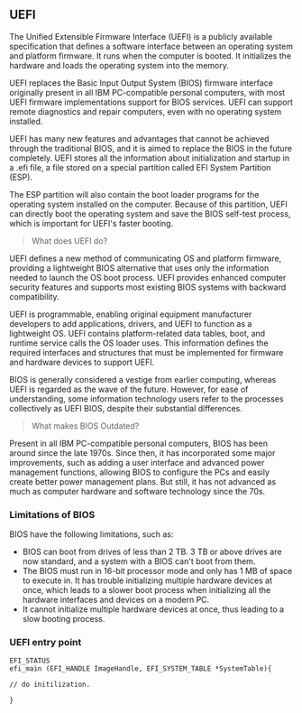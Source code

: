 ## UEFI

The Unified Extensible Firmware Interface (UEFI) is a publicly available specification that defines a software interface between an operating system and platform firmware. It runs when the computer is booted. It initializes the hardware and loads the operating system into the memory.

UEFI replaces the Basic Input Output System (BIOS) firmware interface originally present in all IBM PC-compatible personal computers, with most UEFI firmware implementations support for BIOS services. UEFI can support remote diagnostics and repair computers, even with no operating system installed.

UEFI has many new features and advantages that cannot be achieved through the traditional BIOS, and it is aimed to replace the BIOS in the future completely. UEFI stores all the information about initialization and startup in a .efi file, a file stored on a special partition called EFI System Partition (ESP).

The ESP partition will also contain the boot loader programs for the operating system installed on the computer. Because of this partition, UEFI can directly boot the operating system and save the BIOS self-test process, which is important for UEFI's faster booting.

> What does UEFI do?

UEFI defines a new method of communicating OS and platform firmware, providing a lightweight BIOS alternative that uses only the information needed to launch the OS boot process. UEFI provides enhanced computer security features and supports most existing BIOS systems with backward compatibility.

UEFI is programmable, enabling original equipment manufacturer developers to add applications, drivers, and UEFI to function as a lightweight OS. UEFI contains platform-related data tables, boot, and runtime service calls the OS loader uses. This information defines the required interfaces and structures that must be implemented for firmware and hardware devices to support UEFI.

BIOS is generally considered a vestige from earlier computing, whereas UEFI is regarded as the wave of the future. However, for ease of understanding, some information technology users refer to the processes collectively as UEFI BIOS, despite their substantial differences.

> What makes BIOS Outdated?

Present in all IBM PC-compatible personal computers, BIOS has been around since the late 1970s. Since then, it has incorporated some major improvements, such as adding a user interface and advanced power management functions, allowing BIOS to configure the PCs and easily create better power management plans. But still, it has not advanced as much as computer hardware and software technology since the 70s.

### Limitations of BIOS

BIOS have the following limitations, such as:
* BIOS can boot from drives of less than 2 TB. 3 TB or above drives are now standard, and a system with a BIOS can't boot from them.
* The BIOS must run in 16-bit processor mode and only has 1 MB of space to execute in. It has trouble initializing multiple hardware devices at once, which leads to a slower boot process when initializing all the hardware interfaces and devices on a modern PC.
* It cannot initialize multiple hardware devices at once, thus leading to a slow booting process.

### UEFI entry point

```
EFI_STATUS
efi_main (EFI_HANDLE ImageHandle, EFI_SYSTEM_TABLE *SystemTable){

// do initilization.

}
```
